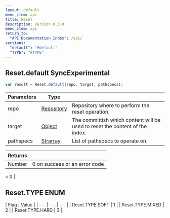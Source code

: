 ```yaml
---
layout: default
menu_item: api
title: Reset
description: Version 0.3.0
menu_item: api
return_to:
  "API Documentation Index": /api/
sections:
  "default": "#default"
  "TYPE": "#TYPE"
---
```


## <a name="default"></a><span>Reset.</span>default <span class="tags"><span class="sync">Sync</span><span class="experimental">Experimental</span></span>

```js
var result = Reset.default(repo, target, pathspecs);
```

| Parameters | Type |   |
| --- | --- | --- |
| repo | [Repository](/api/repository/) | Repository where to perform the reset operation. |
| target | [Object](/api/object/) | The committish which content will be used to reset the content of the index. |
| pathspecs | [Strarray](/api/strarray/) | List of pathspecs to operate on. |

| Returns |  |
| --- | --- |
| Number |  0 on success or an error code 
<
 0 |

## <a name="TYPE"></a><span>Reset.</span>TYPE <span class="tags"><span class="enum">ENUM</span></span>

| Flag | Value |
| --- | --- | --- |
| <span>Reset.TYPE.</span>SOFT | 1 |
| <span>Reset.TYPE.</span>MIXED | 2 |
| <span>Reset.TYPE.</span>HARD | 3 |

